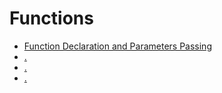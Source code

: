 # Functions

* [Function Declaration and Parameters Passing](./chapter_07_01.md) 
&nbsp;
* [.](./chapter_06_02.md)
&nbsp;
* [.](./chapter_06_03.md)
&nbsp;
* [.](./chapter_06_04.md)
